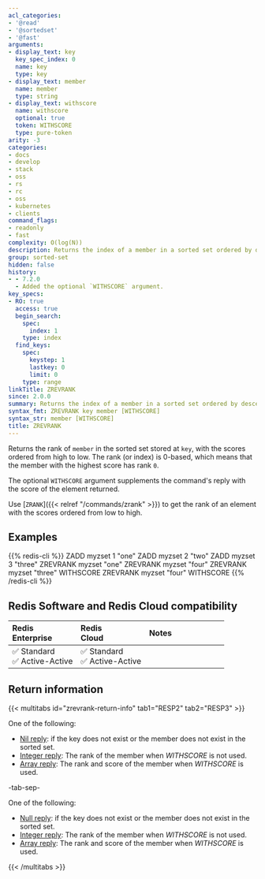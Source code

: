 ```yaml
---
acl_categories:
- '@read'
- '@sortedset'
- '@fast'
arguments:
- display_text: key
  key_spec_index: 0
  name: key
  type: key
- display_text: member
  name: member
  type: string
- display_text: withscore
  name: withscore
  optional: true
  token: WITHSCORE
  type: pure-token
arity: -3
categories:
- docs
- develop
- stack
- oss
- rs
- rc
- oss
- kubernetes
- clients
command_flags:
- readonly
- fast
complexity: O(log(N))
description: Returns the index of a member in a sorted set ordered by descending scores.
group: sorted-set
hidden: false
history:
- - 7.2.0
  - Added the optional `WITHSCORE` argument.
key_specs:
- RO: true
  access: true
  begin_search:
    spec:
      index: 1
    type: index
  find_keys:
    spec:
      keystep: 1
      lastkey: 0
      limit: 0
    type: range
linkTitle: ZREVRANK
since: 2.0.0
summary: Returns the index of a member in a sorted set ordered by descending scores.
syntax_fmt: ZREVRANK key member [WITHSCORE]
syntax_str: member [WITHSCORE]
title: ZREVRANK
---
```

Returns the rank of `member` in the sorted set stored at `key`, with the scores
ordered from high to low.
The rank (or index) is 0-based, which means that the member with the highest
score has rank `0`.

The optional `WITHSCORE` argument supplements the command's reply with the score of the element returned.

Use [`ZRANK`]({{< relref "/commands/zrank" >}}) to get the rank of an element with the scores ordered from low to
high.

## Examples

{{% redis-cli %}}
ZADD myzset 1 "one"
ZADD myzset 2 "two"
ZADD myzset 3 "three"
ZREVRANK myzset "one"
ZREVRANK myzset "four"
ZREVRANK myzset "three" WITHSCORE
ZREVRANK myzset "four" WITHSCORE
{{% /redis-cli %}}

## Redis Software and Redis Cloud compatibility

| Redis<br />Enterprise | Redis<br />Cloud | <span style="min-width: 9em; display: table-cell">Notes</span> |
|:----------------------|:-----------------|:------|
| <span title="Supported">&#x2705; Standard</span><br /><span title="Supported"><nobr>&#x2705; Active-Active</nobr></span> | <span title="Supported">&#x2705; Standard</span><br /><span title="Supported"><nobr>&#x2705; Active-Active</nobr></span> |  |

## Return information

{{< multitabs id="zrevrank-return-info" 
    tab1="RESP2" 
    tab2="RESP3" >}}

One of the following:
* [Nil reply](../../develop/reference/protocol-spec#bulk-strings): if the key does not exist or the member does not exist in the sorted set.
* [Integer reply](../../develop/reference/protocol-spec#integers): The rank of the member when _WITHSCORE_ is not used.
* [Array reply](../../develop/reference/protocol-spec#arrays): The rank and score of the member when _WITHSCORE_ is used.

-tab-sep-

One of the following:
* [Null reply](../../develop/reference/protocol-spec#nulls): if the key does not exist or the member does not exist in the sorted set.
* [Integer reply](../../develop/reference/protocol-spec#integers): The rank of the member when _WITHSCORE_ is not used.
* [Array reply](../../develop/reference/protocol-spec#arrays): The rank and score of the member when _WITHSCORE_ is used.

{{< /multitabs >}}
